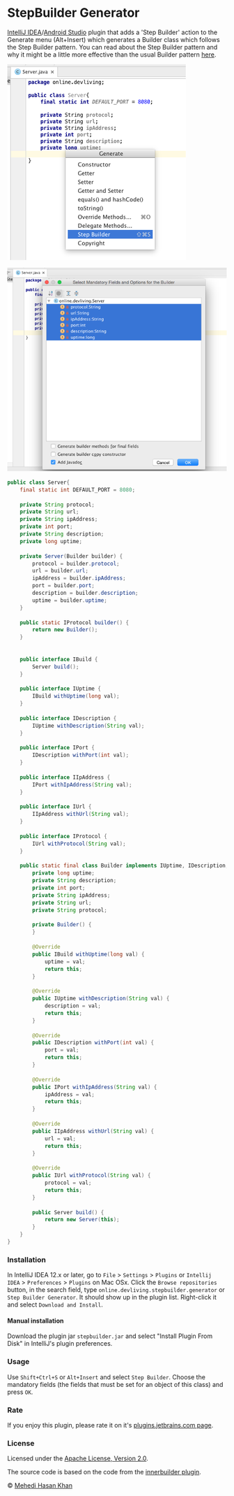 StepBuilder Generator
=======================

[IntelliJ IDEA](http://www.jetbrains.com/idea/)/[Android Studio](http://developer.android.com/tools/studio/index.html)
plugin that adds a 'Step Builder' action to the Generate menu (Alt+Insert)
which generates a Builder class which follows the Step Builder pattern. You can
read about the Step Builder pattern and why it might be a little more effective than
the usual Builder pattern [here](http://devliving.online/stepbuilder-builder-that-guides-you-through-the-steps/).

![screenshot](screenshot_1.png)

![screenshot](screenshot_2.png)
```java
public class Server{
    final static int DEFAULT_PORT = 8080;

    private String protocol;
    private String url;
    private String ipAddress;
    private int port;
    private String description;
    private long uptime;

    private Server(Builder builder) {
        protocol = builder.protocol;
        url = builder.url;
        ipAddress = builder.ipAddress;
        port = builder.port;
        description = builder.description;
        uptime = builder.uptime;
    }

    public static IProtocol builder() {
        return new Builder();
    }


    public interface IBuild {
        Server build();
    }

    public interface IUptime {
        IBuild withUptime(long val);
    }

    public interface IDescription {
        IUptime withDescription(String val);
    }

    public interface IPort {
        IDescription withPort(int val);
    }

    public interface IIpAddress {
        IPort withIpAddress(String val);
    }

    public interface IUrl {
        IIpAddress withUrl(String val);
    }

    public interface IProtocol {
        IUrl withProtocol(String val);
    }

    public static final class Builder implements IUptime, IDescription, IPort, IIpAddress, IUrl, IProtocol, IBuild {
        private long uptime;
        private String description;
        private int port;
        private String ipAddress;
        private String url;
        private String protocol;

        private Builder() {
        }

        @Override
        public IBuild withUptime(long val) {
            uptime = val;
            return this;
        }

        @Override
        public IUptime withDescription(String val) {
            description = val;
            return this;
        }

        @Override
        public IDescription withPort(int val) {
            port = val;
            return this;
        }

        @Override
        public IPort withIpAddress(String val) {
            ipAddress = val;
            return this;
        }

        @Override
        public IIpAddress withUrl(String val) {
            url = val;
            return this;
        }

        @Override
        public IUrl withProtocol(String val) {
            protocol = val;
            return this;
        }

        public Server build() {
            return new Server(this);
        }
    }
}
```

### Installation

In IntelliJ IDEA 12.x or later, go to `File` > `Settings` > `Plugins` or
 `Intellij IDEA` > `Preferences` > `Plugins` on Mac OSx. Click the `Browse repositories` button, in
the search field, type `online.devliving.stepbuilder.generator` or `Step Builder Generator`.
It should show up in the plugin list. Right-click it and select `Download and Install`.

#### Manual installation

Download the plugin jar `stepbuilder.jar` and select "Install Plugin From Disk" in IntelliJ's plugin preferences.

### Usage

Use `Shift+Ctrl+S` or `Alt+Insert` and select `Step Builder`. Choose the mandatory fields
(the fields that must be set for an object of this class) and press `OK`.

### Rate

If you enjoy this plugin, please rate it on it's [plugins.jetbrains.com page](http://plugins.jetbrains.com/plugin/8276).

### License

Licensed under the [Apache License, Version 2.0](http://www.apache.org/licenses/LICENSE-2.0).

The source code is based on the code from the [innerbuilder plugin](https://github.com/analytically/innerbuilder).

© [Mehedi Hasan Khan](http://devliving.online/)